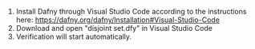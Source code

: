 1. Install Dafny through Visual Studio Code according to the instructions here: https://dafny.org/dafny/Installation#Visual-Studio-Code
2. Download and open "disjoint set.dfy" in Visual Studio Code
3. Verification will start automatically.
